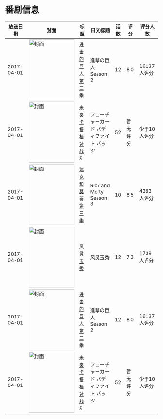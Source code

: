 # 番剧信息

|放送日期|封面|标题|日文标题|话数|评分|评分人数|
|---|---|---|---|---|---|---|
|2017-04-01|<img src="https://lain.bgm.tv/pic/cover/c/0e/ca/212293_J3Bv5.jpg" alt="封面" style="width:150px;height:200px;object-fit:cover;">|[进击的巨人 第二季](https://bangumi.tv/subject/118335)|進撃の巨人 Season 2|12|8.0|16137人评分|
|2017-04-01|<img src="https://lain.bgm.tv/pic/cover/c/39/9d/207698_6N47T.jpg" alt="封面" style="width:150px;height:200px;object-fit:cover;">|[未来卡搭档对战X](https://bangumi.tv/subject/207698)|フューチャーカード バディファイト バッツ|52|暂无评分|少于10人评分|
|2017-04-01|<img src="https://lain.bgm.tv/pic/cover/c/c0/a7/146457_G7nNG.jpg" alt="封面" style="width:150px;height:200px;object-fit:cover;">|[瑞克和莫蒂 第三季](https://bangumi.tv/subject/146457)|Rick and Morty Season 3|10|8.5|4393人评分|
|2017-04-01|<img src="https://lain.bgm.tv/pic/cover/c/f9/43/212333_4kB5H.jpg" alt="封面" style="width:150px;height:200px;object-fit:cover;">|[风灵玉秀](https://bangumi.tv/subject/212333)|风灵玉秀|12|7.3|1739人评分|
|2017-04-01|<img src="https://lain.bgm.tv/pic/cover/c/0e/ca/212293_J3Bv5.jpg" alt="封面" style="width:150px;height:200px;object-fit:cover;">|[进击的巨人 第二季](https://bangumi.tv/subject/118335)|進撃の巨人 Season 2|12|8.0|16137人评分|
|2017-04-01|<img src="https://lain.bgm.tv/pic/cover/c/39/9d/207698_6N47T.jpg" alt="封面" style="width:150px;height:200px;object-fit:cover;">|[未来卡搭档对战X](https://bangumi.tv/subject/207698)|フューチャーカード バディファイト バッツ|52|暂无评分|少于10人评分|
